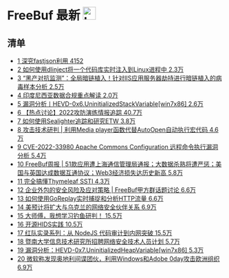 # FreeBuf 最新 <img src="https://file.ipadown.com/tophub/assets/images/media/freebuf.com.png_50x50.png" width="30" alt="Logo"></img>

## 清单

* [1 深究fastjson利用 4152](https://www.freebuf.com/articles/web/339877.html)
* [2 如何使用dlinject将一个代码库实时注入到Linux进程中 2.3万](https://www.freebuf.com/articles/system/338689.html)
* [3 “黑产对抗监测”：全局暗链植入！针对IIS应用服务器劫持进行暗链植入的病毒样本分析 2.5万](https://www.freebuf.com/news/339736.html)
* [4 印度尼西亚数据合规重点解读 2.0万](https://www.freebuf.com/articles/others-articles/340010.html)
* [5 漏洞分析丨HEVD-0x6.UninitializedStackVariable[win7x86] 2.6万](https://www.freebuf.com/vuls/339718.html)
* [6 【热点讨论】2022攻防演练情报追踪 40.7万](https://www.freebuf.com/news/340081.html)
* [7 如何使用Sealighter追踪和研究ETW 3.8万](https://www.freebuf.com/articles/system/338687.html)
* [8 攻击技术研判 | 利用Media player函数代替AutoOpen自动执行宏代码 4.6万](https://www.freebuf.com/articles/network/339540.html)
* [9 CVE-2022-33980 Apache Commons Configuration 远程命令执行漏洞分析 5.4万](https://www.freebuf.com/vuls/339633.html)
* [10 FreeBuf周报 | 51款应用遭上海通信管理局通报；大数据杀熟将遭严惩；美国与英国达成数据互通协议；Web3经济损失达历史新高 5.8万](https://www.freebuf.com/articles/340597.html)
* [11 完全搞懂Thymeleaf SSTI 4.3万](https://www.freebuf.com/articles/web/339962.html)
* [12 企业外包的安全风险及应对策略 | FreeBuf甲方群话题讨论 6.6万](https://www.freebuf.com/articles/neopoints/340581.html)
* [13 如何使用GoReplay实时捕捉和分析HTTP流量 6.6万](https://www.freebuf.com/articles/database/338686.html)
* [14 美预计将扩大与乌克兰的网络安全伙伴关系 6.9万](https://www.freebuf.com/news/340544.html)
* [15 大师傅，我想学习钓鱼研判！ 15.5万](https://www.freebuf.com/articles/system/339344.html)
* [16 开源HIDS实践 10.5万](https://www.freebuf.com/articles/endpoint/339347.html)
* [17 红队实录系列：从 NodeJS 代码审计到内网突破 15.5万](https://www.freebuf.com/vuls/339301.html)
* [18 暨南大学信息技术研究所招聘网络安全技术人员计划 5.7万](https://www.freebuf.com/jobs/340608.html)
* [19 漏洞分析：HEVD-0x7.UninitializedHeapVariable[win7x86] 5.3万](https://www.freebuf.com/vuls/339725.html)
* [20 微软称发现奥地利间谍团伙，利用Windows和Adobe 0day攻击欧洲组织 6.9万](https://www.freebuf.com/articles/system/340560.html)
